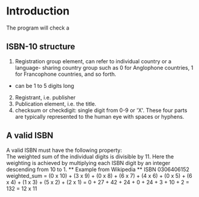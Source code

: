 # Introduction
The program will check a 

## ISBN-10 structure
1. Registration group element, can refer to individual country or a language-
sharing country group such as 0 for Anglophone countries, 1 for Francophone
countries, and so forth.
- can be 1 to 5 digits long
2. Registrant, i.e. publisher
3. Publication element, i.e. the title.
4. checksum or checkdigit: single digit from 0-9 or 'X'.
These four parts are typically represented to the human eye with spaces or
hyphens.

## A valid ISBN 
 A valid ISBN must have the following property:  
The weighted sum of the individual digits is divisible by 11. Here the weighting
is achieved by multiplying each ISBN digit by an integer descending from 10 to 1.
  ** Example from Wikipedia **
  ISBN 0306406152
  weighted_sum = (0 x 10) + (3 x 9) + (0 x 8) + (6 x 7) + (4 x 6) + (0 x 5) +
  (6 x 4) + (1 x 3) + (5 x 2) + (2 x 1)
    = 0 + 27 + 42 + 24 + 0 + 24 + 3 + 10 + 2
    = 132 = 12 x 11

 
